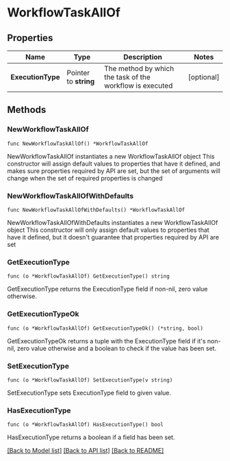 # WorkflowTaskAllOf

## Properties

Name | Type | Description | Notes
------------ | ------------- | ------------- | -------------
**ExecutionType** | Pointer to **string** | The method by which the task of the workflow is executed | [optional] 

## Methods

### NewWorkflowTaskAllOf

`func NewWorkflowTaskAllOf() *WorkflowTaskAllOf`

NewWorkflowTaskAllOf instantiates a new WorkflowTaskAllOf object
This constructor will assign default values to properties that have it defined,
and makes sure properties required by API are set, but the set of arguments
will change when the set of required properties is changed

### NewWorkflowTaskAllOfWithDefaults

`func NewWorkflowTaskAllOfWithDefaults() *WorkflowTaskAllOf`

NewWorkflowTaskAllOfWithDefaults instantiates a new WorkflowTaskAllOf object
This constructor will only assign default values to properties that have it defined,
but it doesn't guarantee that properties required by API are set

### GetExecutionType

`func (o *WorkflowTaskAllOf) GetExecutionType() string`

GetExecutionType returns the ExecutionType field if non-nil, zero value otherwise.

### GetExecutionTypeOk

`func (o *WorkflowTaskAllOf) GetExecutionTypeOk() (*string, bool)`

GetExecutionTypeOk returns a tuple with the ExecutionType field if it's non-nil, zero value otherwise
and a boolean to check if the value has been set.

### SetExecutionType

`func (o *WorkflowTaskAllOf) SetExecutionType(v string)`

SetExecutionType sets ExecutionType field to given value.

### HasExecutionType

`func (o *WorkflowTaskAllOf) HasExecutionType() bool`

HasExecutionType returns a boolean if a field has been set.


[[Back to Model list]](../README.md#documentation-for-models) [[Back to API list]](../README.md#documentation-for-api-endpoints) [[Back to README]](../README.md)


